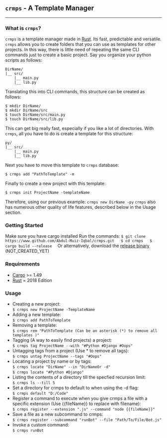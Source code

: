 ## `crmps` - A Template Manager
---
### What is `crmps`?
   `crmps` is a template manager made in [Rust](https://www.rust-lang.org). Its fast, predictable and versatile. `crmps` allows you to create folders that you can use as templates for other projects. In this way, there is little need of repeating the same CLI commands just to create a basic project. Say you organize your python scripts as follows:
   ```
   DirName/  
   |__ src/  
       |__ main.py  
       |__ lib.py  
   ```
   Translating this into CLI commands, this structure can be created as follows:
   ```
   $ mkdir DirName/
   $ mkdir DirName/src
   $ touch DirName/src/main.py
   $ touch DirName/src/lib.py
   ```
   This can get big really fast, especially if you like a lot of directories. With `crmps`, all you have to do is create a template for this structure:
   ```
   py/
   |__ src/
       |__ main.py
       |__ lib.py
   ```
   Next you have to move this template to `crmps` database:
   ```
   $ crmps add "PathToTemplate" -m
   ```
   Finally to create a new project with this template:
   ```
   $ crmps init ProjectName -templateName
   ```
   Therefore, using our previous example:
   ```crmps new DirName -py```
   `crmps` also has numerous other quality of life features, described below in the Usage section.
### Getting Started
   Make sure you have cargo installed
    Run the commands:
    ```
    $ git clone https://www.github.com/Abdul-Muiz-Iqbal/crmps.git  
    $ cd crmps  
    $ cargo build --release  
    ```
    Or alternatively, download the [release binary](https://www.github.com/Abdul-Muiz-Iqbal) (NOT_CREATED_YET)
### Requirements
   - [Cargo](https://crates.io/crates/cargo) >= 1.49  
   - [Rust](https://www.rust-lang.org) = 2018 Edition  
### Usage
   - Creating a new project:  
        ```$ crmps new ProjectName -TemplateName```  
   - Adding a new template:  
        ```$ crmps add PathToTemplate```  
   - Removing a template:  
        ```$ crmps rem "PathToTemplate (Can be an asterisk (*) to remove all templates )"```  
   - Tagging (A way to easily find projects) a project:  
        ```$ crmps tag ProjectName --with "#Python #Django #Oops"```  
   - Untagging tags from a project (Use * to remove all tags):  
        ```$ crmps untag ProjectName --tags "#Oops"```  
   - Locating a project by name or by tags:  
        ```$ crmps locate "DirName" --in "DirNameOr -d"```  
        ```$ crmps locate "#Python #Django"```  
   - Listing the contents of a directory till the specfied recursion limit:  
        ```$ crmps ls --till 5```  
   - Set a directory for crmps to default to when using the -d flag:  
        ```$ crmps default "D:/Code"```  
   - Register a command to execute when you give crmps a file with a specific extension (Use {{fileName}} to replace with filename):  
        ```$ crmps register --extension ".js" --command "node {{fileName}}"```  
   - Save a file as a new subcommand to crmps:  
        ```$ crmps register --subcommand "runBot" --file "Path/To/File/Bot.js"```  
   - Invoke a custom command:  
        ```$ crmps runBot```  
